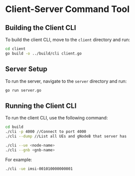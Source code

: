# Client-Server Command Tool

## Building the Client CLI

To build the client CLI, move to the `client` directory and run:

```sh
cd client
go build -o ../build/cli client.go
```

## Server Setup

To run the server, navigate to the `server` directory and run:

```sh
go run server.go
```

## Running the Client CLI

To run the client CLI, use the following command:

```sh
cd build
./cli -p 4000 //Connect to port 4000
./cli --dump //List all UEs and gNodeB that server has

./cli --ue <node-name>
./cli --gnb <gnb-name>
```

For example:

```sh
./cli -ue imsi-001010000000001
```



